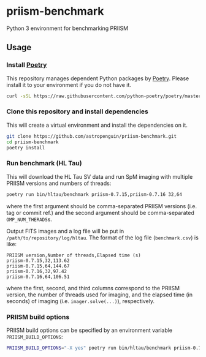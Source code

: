 # priism-benchmark
Python 3 environment for benchmarking PRIISM


## Usage

### Install [Poetry]

This repository manages dependent Python packages by [Poetry].
Please install it to your environment if you do not have it.

```bash
curl -sSL https://raw.githubusercontent.com/python-poetry/poetry/master/get-poetry.py | python3 -
```

### Clone this repository and install dependencies

This will create a virtual environment and install the dependencies on it.

```bash
git clone https://github.com/astropenguin/priism-benchmark.git
cd priism-benchmark
poetry install
```

### Run benchmark (HL Tau)

This will download the HL Tau SV data and run SpM imaging with multiple PRIISM versions and numbers of threads:

```bash
poetry run bin/hltau/benchmark priism-0.7.15,priism-0.7.16 32,64
```

where the first argument should be comma-separated PRIISM versions (i.e. tag or commit ref.) and the second argument should be comma-separated `OMP_NUM_THERADS`s.

Output FITS images and a log file will be put in `/path/to/repository/log/hltau`.
The format of the log file (`benchmark.csv`) is like:

```plaintext
PRIISM version,Number of threads,Elapsed time (s)
priism-0.7.15,32,113.62
priism-0.7.15,64,144.67
priism-0.7.16,32,97.42
priism-0.7.16,64,106.51
```

where the first, second, and third columns correspond to the PRIISM version, the number of threads used for imaging, and the elapsed time (in seconds) of imaging (i.e. `imager.solve(...)`), respectively.

### PRIISM build options

PRIISM build options can be specified by an environment variable `PRIISM_BUILD_OPTIONS`:

```bash
PRIISM_BUILD_OPTIONS="-X yes" poetry run bin/hltau/benchmark priism-0.7.15,priism-0.7.16 8,32,64
```

[Poetry]: https://python-poetry.org/
